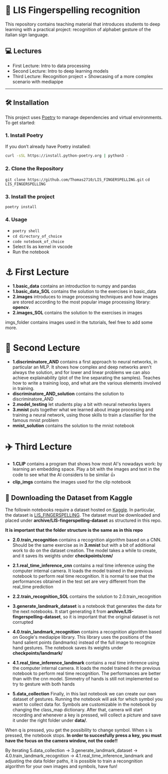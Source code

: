 # 🚀 LIS Fingerspelling recognition

This repository contains teaching material that introduces students to deep learning with a practical project: recognition of alphabet gesture of the italian sign language.

## :computer: Lectures

- First Lecture: Intro to data processing
- Second Lecture: Intro to deep learning models
- Third Lecture: Recognition project + Showcasing of a more complex scenario with mediapipe

---

## 🛠️ Installation

This project uses [Poetry](https://python-poetry.org/) to manage dependencies and virtual environments. To get started:

### 1. Install Poetry

If you don’t already have Poetry installed:

```bash
curl -sSL https://install.python-poetry.org | python3 -
```

### 2. Clone the Repository

```git clone https://github.com/Thomas2710/LIS_FINGERSPELLING.git```
```cd LIS_FINGERSPELLING```

### 3. Install the project 
```poetry install```

### 4. Usage
- ```poetry shell```
- ```cd directory_of_choice```
- ```code notebook_of_choice```
- Select lis as kernel in vscode
- Run the notebook


# :anchor: First Lecture
- __1.basic_data__ contains an introduction to numpy and pandas
- __1.basic_data_SOL__ contains the solution to the exercises in basic_data
- __2.images__ introduces to image processing techniques and how images are stored according to the most popular image processing library: __opencv__.
- __2.images_SOL__ contains the solution to the exercises in images

imgs_folder contains images used in the tutorials, feel free to add some more.

# :rotating_light: Second Lecture
- __1.discriminatore_AND__ contains a first approach to neural networks, in particular an MLP. It shows how complex and deep networks aren't always the solution, and for lower and linear problems we can also achieve explainability (plot of the line separating the samples). Teaches how to write a training loop, and what are the various elements involved in training.
- __discriminatore_AND_solution__ contains the solution to discriminatore_AND
- __2.model_testing__ let students play a bit with neural networks layers
- __3.mnist__ puts together what we learned about image processing and training a neural network, using those skills to train a classifier for the famous mnist problem
- __mnist_solution__ contains the solution to the mnist notebook

# :airplane: Third Lecture
- __1.CLIP__ contains a program that shows how most AI's nowadays work: by learning an embedding space. Play a bit with the images and text in the code to see what the AI considers to be similar :thumbsup:
- __clip_imgs__ contains the images used for the clip notebook

## 📂 Downloading the Dataset from Kaggle
The followin notebooks require a dataset hosted on [Kaggle](https://www.kaggle.com). In particular, the dataset is [LIS_FINGERSPELLING](https://www.kaggle.com/datasets/nicholasnisopoli/lisdataset).
The dataset must be downloaded and placed under __archive/LIS-fingerspelling-dataset__ as structured in this repo.

__It is important that the folder structure is the same as  in this repo__

- __2.0.train_recognition__ contains a recognition algorithm based on a CNN. Should be the same exercise as in __3.mnist__ but with a bit of additional work to do on the dataset creation. The model takes a while to create, and it saves its weights under __checkpoints/cnn/__
- __2.1.real_time_inference_cnn__ contains a real time inference using the computer internal camera. It loads the model trained in the previous notebook to perform real time recognition. It is normal to see that the performances obtained in the test set are very different from the real_time prediction
- __2.2.train_recognition_SOL__ contains the solution to 2.0.train_recognition


- __3.generate_landmark_dataset__ is a notebook that generates the data for the next notebooks. It start generating it from __archive/LIS-fingerspelling-dataset__, so it is important that the original dataset is not corrupted

- __4.0.train_landmark_recognition__ contains a recognition algorithm based on Google's mediapipe library. This library uses the positions of the hand salient points (landmarks) instead of the full image to recognize hand gestures. The notebook saves its weights under __checkpoints/landmark/__

- __4.1.real_time_inference_landmark__ contains a real time inference using the computer internal camera. It loads the model trained in the previous notebook to perform real time recognition. The performances are better than with the cnn model. Simmetry of hands is still not implemented so try to gesture with both hands

- __5.data_collection__ Finally, in this last notebook we can create our own dataset of gestures. Running the notebook will ask for which symbol you want to collect data for. Symbols are customizable in the notebook by changing the class_map dictionary. After that, camera will start recording and whenever a key is pressed, will collect a picture and save it under the right folder under __data/__.

When q is pressed, you get the possibility to change symbol. When s is pressed, the notebook stops.
__In order to succesfully press a key, you must have the focus on the camera window, not the code!!__

By iterating 5.data_collection -> 3.generate_landmark_dataset -> 4.0.train_landmark_recognition -> 4.1.real_time_inference_landmark and adjusting the data folder paths, it is possible to train a recongnition algorithm for your own images and symbols, have fun!

